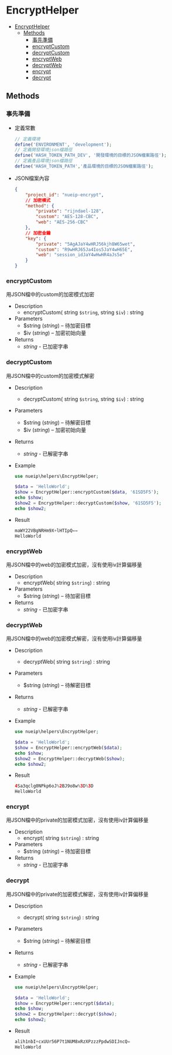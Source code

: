 # EncryptHelper

- [EncryptHelper](#encrypthelper)
  - [Methods](#methods)
    - [事先準備](#事先準備)
    - [encryptCustom](#encryptcustom)
    - [decryptCustom](#decryptcustom)
    - [encryptWeb](#encryptweb)
    - [decryptWeb](#decryptweb)
    - [encrypt](#encrypt)
    - [decrypt](#decrypt)

## Methods

### 事先準備

- 定義常數
  
    ```php
    // 定義環境
    define('ENVIRONMENT', 'development');
    // 定義開發環境json檔路徑
    define('HASH_TOKEN_PATH_DEV', '開發環境的目標的JSON檔案路徑');
    // 定義產品環境json檔路徑
    define('HASH_TOKEN_PATH','產品環境的目標的JSON檔案路徑');
    ```

- JSON檔案內容
  
    ```json
    {
        "project_id": "nueip-encrypt",
        // 加密模式
        "method": {
            "private": "rijndael-128",
            "custom": "AES-128-CBC",
            "web": "AES-256-CBC"
        },
        // 加密金鑰
        "key": {
            "private": "5AgAJaY4wHRJ56kjh8W65wet",
            "custom": "R9wHRJ65Ja4Ios5JaY4wH65E",
            "web": "session_idJaY4wHwHR4aJs5e"
        }
    }
    ```

### encryptCustom

用JSON檔中的custom的加密模式加密

- Description
  - encryptCustom( string `$string`, string `$iv`) : string
- Parameters
  - $string (*string*) – 待加密目標
  - $iv (*string*) – 加密初始向量
- Returns
  - *string* - 已加密字串
  
### decryptCustom

用JSON檔中的custom的加密模式解密

- Description
  - decryptCustom( string `$string`, string `$iv`) : string
- Parameters
  - $string (*string*) – 待解密目標
  - $iv (*string*) – 加密初始向量
- Returns
  - *string* - 已解密字串
- Example
  
    ```php
    use nueip\helpers\EncryptHelper;

    $data = 'HelloWorld';
    $show = EncryptHelper::encryptCustom($data, '61SD5F5');
    echo $show;
    $show2 = EncryptHelper::decryptCustom($show, '61SD5F5');
    echo $show2;
    ```

- Result

    ```php
    maWY22VBgNRHm9X+lHTIpQ==
    HelloWorld
    ```

### encryptWeb

用JSON檔中的web的加密模式加密，沒有使用iv計算偏移量

- Description
  - encryptWeb( string `$string`) : string
- Parameters
  - $string (*string*) – 待加密目標
- Returns
  - *string* - 已加密字串
  
### decryptWeb

用JSON檔中的web的加密模式解密，沒有使用iv計算偏移量

- Description
  - decryptWeb( string `$string`) : string
- Parameters
  - $string (*string*) – 待解密目標
- Returns
  - *string* - 已解密字串
- Example
  
    ```php
    use nueip\helpers\EncryptHelper;

    $data = 'HelloWorld';
    $show = EncryptHelper::encryptWeb($data);
    echo $show;
    $show2 = EncryptHelper::decryptWeb($show);
    echo $show2;
    ```

- Result

    ```php
    4Sa3qclg0NPkp6oJ%2BJ9o8w%3D%3D
    HelloWorld
    ```

### encrypt

用JSON檔中的private的加密模式加密，沒有使用iv計算偏移量

- Description
  - encrypt( string `$string`) : string
- Parameters
  - $string (*string*) – 待加密目標
- Returns
  - *string* - 已加密字串
  
### decrypt

用JSON檔中的private的加密模式解密，沒有使用iv計算偏移量

- Description
  - decrypt( string `$string`) : string
- Parameters
  - $string (*string*) – 待解密目標
- Returns
  - *string* - 已解密字串
- Example
  
    ```php
    use nueip\helpers\EncryptHelper;

    $data = 'HelloWorld';
    $show = EncryptHelper::encrypt($data);
    echo $show;
    $show2 = EncryptHelper::decrypt($show);
    echo $show2;
    ```

- Result

    ```php
    alih1nbI+cxUUr56P7t1NUM8xRzXPzzzPpdwSDIJncQ=
    HelloWorld
    ```
